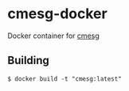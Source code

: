 # cmesg-docker
Docker container for [cmesg](https://github.com/skiqqy/cmesg)

## Building

````
$ docker build -t "cmesg:latest"
````
